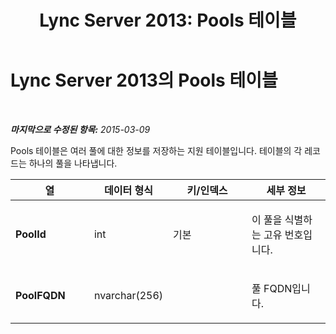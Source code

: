 ﻿---
title: 'Lync Server 2013: Pools 테이블'
TOCTitle: Pools 테이블
ms:assetid: e0632b8d-e23a-4365-8a7a-6ca0957a46a9
ms:mtpsurl: https://technet.microsoft.com/ko-kr/library/Gg398991(v=OCS.15)
ms:contentKeyID: 49305289
ms.date: 08/10/2015
mtps_version: v=OCS.15
ms.translationtype: HT
---

# Lync Server 2013의 Pools 테이블

 

_**마지막으로 수정된 항목:** 2015-03-09_

Pools 테이블은 여러 풀에 대한 정보를 저장하는 지원 테이블입니다. 테이블의 각 레코드는 하나의 풀을 나타냅니다.


<table>
<colgroup>
<col style="width: 25%" />
<col style="width: 25%" />
<col style="width: 25%" />
<col style="width: 25%" />
</colgroup>
<thead>
<tr class="header">
<th>열</th>
<th>데이터 형식</th>
<th>키/인덱스</th>
<th>세부 정보</th>
</tr>
</thead>
<tbody>
<tr class="odd">
<td><p><strong>PoolId</strong></p></td>
<td><p>int</p></td>
<td><p>기본</p></td>
<td><p>이 풀을 식별하는 고유 번호입니다.</p></td>
</tr>
<tr class="even">
<td><p><strong>PoolFQDN</strong></p></td>
<td><p>nvarchar(256)</p></td>
<td><p> </p></td>
<td><p>풀 FQDN입니다.</p></td>
</tr>
</tbody>
</table>

